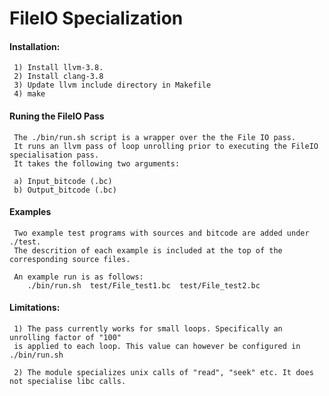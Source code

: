 # FileIO Specialization

#### Installation:
      
     1) Install llvm-3.8.
     2) Install clang-3.8
     3) Update llvm include directory in Makefile
     4) make
 

#### Runing the FileIO Pass
   
     The ./bin/run.sh script is a wrapper over the the File IO pass. 
     It runs an llvm pass of loop unrolling prior to executing the FileIO specialisation pass. 
     It takes the following two arguments: 

     a) Input_bitcode (.bc)
     b) Output_bitcode (.bc)


#### Examples
     
     Two example test programs with sources and bitcode are added under ./test.
     The descrition of each example is included at the top of the corresponding source files. 

     An example run is as follows:
        ./bin/run.sh  test/File_test1.bc  test/File_test2.bc

      
#### Limitations:
     
     1) The pass currently works for small loops. Specifically an unrolling factor of "100"
     is applied to each loop. This value can however be configured in ./bin/run.sh
     
     2) The module specializes unix calls of "read", "seek" etc. It does not specialise libc calls. 